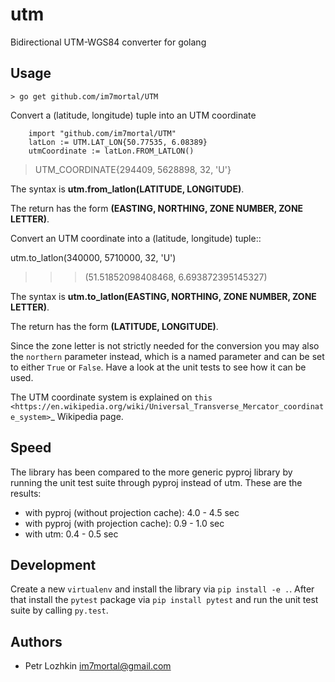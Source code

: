 utm
===

Bidirectional UTM-WGS84 converter for golang

Usage
-----

	> go get github.com/im7mortal/UTM

Convert a (latitude, longitude) tuple into an UTM coordinate

```
	import "github.com/im7mortal/UTM"
	latLon := UTM.LAT_LON{50.77535, 6.08389}
	utmCoordinate := latLon.FROM_LATLON()
```
  > UTM_COORDINATE{294409, 5628898, 32, 'U'}

The syntax is **utm.from_latlon(LATITUDE, LONGITUDE)**.

The return has the form **(EASTING, NORTHING, ZONE NUMBER, ZONE LETTER)**.

Convert an UTM coordinate into a (latitude, longitude) tuple::

  utm.to_latlon(340000, 5710000, 32, 'U')
  >>> (51.51852098408468, 6.693872395145327)

The syntax is **utm.to_latlon(EASTING, NORTHING, ZONE NUMBER, ZONE LETTER)**.

The return has the form **(LATITUDE, LONGITUDE)**.

Since the zone letter is not strictly needed for the conversion you may also
the ``northern`` parameter instead, which is a named parameter and can be set
to either ``True`` or ``False``. Have a look at the unit tests to see how it
can be used.

The UTM coordinate system is explained on
`this <https://en.wikipedia.org/wiki/Universal_Transverse_Mercator_coordinate_system>`_
Wikipedia page.

Speed
-----

The library has been compared to the more generic pyproj library by running the
unit test suite through pyproj instead of utm. These are the results:

* with pyproj (without projection cache): 4.0 - 4.5 sec
* with pyproj (with projection cache): 0.9 - 1.0 sec
* with utm: 0.4 - 0.5 sec

Development
-----------

Create a new ``virtualenv`` and install the library via ``pip install -e .``.
After that install the ``pytest`` package via ``pip install pytest`` and run
the unit test suite by calling ``py.test``.

Authors
-------

* Petr Lozhkin <im7mortal@gmail.com>
